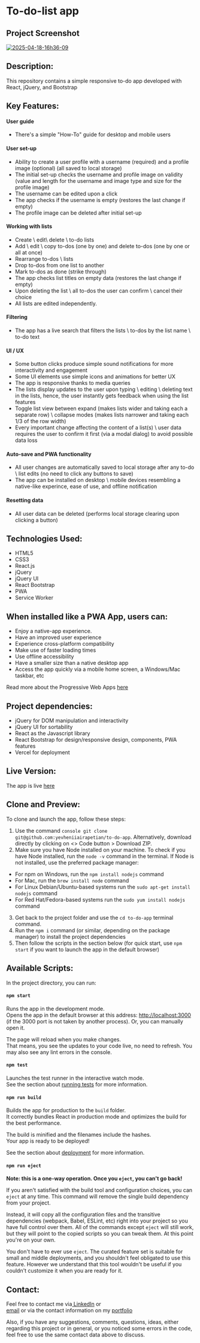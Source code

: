 # To-do-list app

## Project Screenshot

<a href="https://ibb.co/QFsd8nCf"><img src="https://i.ibb.co/GvgTskt0/2025-04-18-16h36-09.png" alt="2025-04-18-16h36-09" border="0"></a>

## Description:
This repository contains a simple responsive to-do app developed with React, jQuery, and Bootstrap

## Key Features:

#### User guide

- There's a simple "How-To" guide for desktop and mobile users

#### User set-up

- Ability to create a user profile with a username (required) and a profile image (optional) (all saved to local storage)
- The initial set-up checks the username and profile image on validity (value and length for the username and image type and size for the profile image) 
- The username can be edited upon a click
- The app checks if the username is empty (restores the last change if empty)
- The profile image can be deleted after initial set-up

#### Working with lists

- Create \ edit\ delete \ to-do lists
- Add \ edit \ copy to-dos (one by one) and delete to-dos (one by one or all at once)
- Rearrange to-dos \ lists
- Drop to-dos from one list to another
- Mark to-dos as done (strike through)
- The app checks list titles on empty data (restores the last change if empty)
- Upon deleting the list \ all to-dos the user can confirm \ cancel their choice
- All lists are edited independently.

#### Filtering

- The app has a live search that filters the lists \ to-dos by the list name \ to-do text
  
#### UI / UX

- Some button clicks produce simple sound notifications for more interactivity and engagement
- Some UI elements use simple icons and animations for better UX
- The app is responsive thanks to media queries
- The lists display updates to the user upon typing \ editing \ deleting text in the lists, hence, the user instantly gets feedback when using the list features
- Toggle list view between expand (makes lists wider and taking each a separate row) \ collapse modes (makes lists narrower and taking each 1/3 of the row width)
- Every important change affecting the content of a list(s) \ user data requires the user to confirm it first (via a modal dialog) to avoid possible data loss

#### Auto-save and PWA functionality

- All user changes are automatically saved to local storage after any to-do \ list edits (no need to click any buttons to save)
- The app can be installed on desktop \ mobile devices resembling a native-like experince, ease of use, and offline notification

#### Resetting data

- All user data can be deleted (performs local storage clearing upon clicking a button)

## Technologies Used:
- HTML5
- CSS3
- React.js
- jQuery
- jQuery UI
- React Bootstrap
- PWA
- Service Worker

## When installed like a PWA App, users can:

- Enjoy a native-app experience.
- Have an improved user experience
- Experience cross-platform compatibility
- Make use of faster loading times
- Use offline accessibility
- Have a smaller size than a native desktop app
- Access the app quickly via a mobile home screen, a Windows/Mac taskbar, etc

Read more about the Progressive Web Apps [here](https://www.itaims.com/blog/benefits-of-progressive-web-apps-pwa-advantages-and-disadvantages)

## Project dependencies:

- jQuery for DOM manipulation and interactivity
- jQuery UI for sortability
- React as the Javascript library
- React Bootstrap for design/responsive design, components, PWA features
- Vercel for deployment

## Live Version:

The app is live [here](https://to-do-min.vercel.app/)

## Clone and Preview:

To clone and launch the app, follow these steps:
 
1. Use the command ```console git clone git@github.com:yevheniiairapetian/to-do-app```. Alternatively, download directly by clicking on <> Code button > Download ZIP.
2. Make sure you have Node installed on your machine. To check if you have Node installed, run the ```node -v``` command in the terminal. If Node is not installed, use the preferred package manager:
- For npm on Windows, run the ```npm install nodejs``` command 
- For Mac, run the ```brew install node``` command
- For Linux Debian/Ubuntu-based systems run the ```sudo apt-get install nodejs``` command
- For Red Hat/Fedora-based systems run the ```sudo yum install nodejs```
command
3. Get back to the project folder and use the ```cd to-do-app``` terminal command. 
4. Run the ```npm i``` command (or similar, depending on the package manager) to install the project dependencies
5. Then follow the scripts in the section below (for quick start, use ```npm start``` if you want to launch the app in the default browser)

## Available Scripts:

In the project directory, you can run:

#### `npm start`

Runs the app in the development mode.\
Opens the app in the default browser at this address: [http://localhost:3000](http://localhost:3000) (if the 3000 port is not taken by another process). Or, you can manually open it.

The page will reload when you make changes.\
That means, you see the updates to your code live, no need to refresh.
You may also see any lint errors in the console.

#### `npm test`

Launches the test runner in the interactive watch mode.\
See the section about [running tests](https://facebook.github.io/create-react-app/docs/running-tests) for more information.

#### `npm run build`

Builds the app for production to the `build` folder.\
It correctly bundles React in production mode and optimizes the build for the best performance.

The build is minified and the filenames include the hashes.\
Your app is ready to be deployed!

See the section about [deployment](https://facebook.github.io/create-react-app/docs/deployment) for more information.

#### `npm run eject`

**Note: this is a one-way operation. Once you `eject`, you can't go back!**

If you aren't satisfied with the build tool and configuration choices, you can `eject` at any time. This command will remove the single build dependency from your project.

Instead, it will copy all the configuration files and the transitive dependencies (webpack, Babel, ESLint, etc) right into your project so you have full control over them. All of the commands except `eject` will still work, but they will point to the copied scripts so you can tweak them. At this point you're on your own.

You don't have to ever use `eject`. The curated feature set is suitable for small and middle deployments, and you shouldn't feel obligated to use this feature. However we understand that this tool wouldn't be useful if you couldn't customize it when you are ready for it.

## Contact:
Feel free to contact me via[ LinkedIn](https://www.linkedin.com/in/yevheniiairapetian/) or  
[email](mailto:contact@yevheniiairapetian.com) or 
via the contact information on my [portfolio](https://yevheniiairapetian.com/#/contact)

Also, if you have any suggestions, comments, questions, ideas, either regarding this project or in general, or you noticed some errors in the code, feel free to use the same contact data above to discuss.

